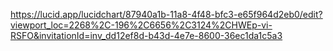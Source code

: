 https://lucid.app/lucidchart/87940a1b-11a8-4f48-bfc3-e65f964d2eb0/edit?viewport_loc=2268%2C-196%2C6656%2C3124%2CHWEp-vi-RSFO&invitationId=inv_dd12ef8d-b43d-4e7e-8600-36ec1da1c5a3